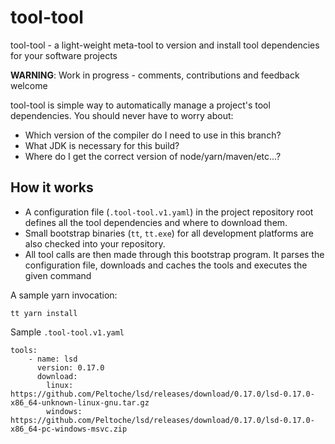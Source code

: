 # tool-tool

tool-tool - a light-weight meta-tool to version and install tool dependencies for your software projects

**WARNING**: Work in progress - comments, contributions and feedback welcome

tool-tool is simple way to automatically manage a project's tool dependencies. You should never have to worry about:

 * Which version of the compiler do I need to use in this branch?
 * What JDK is necessary for this build?
 * Where do I get the correct version of node/yarn/maven/etc...?
 
 ## How it works
 
 * A configuration file (`.tool-tool.v1.yaml`) in the project repository root defines all the tool dependencies and where to download them.
 * Small bootstrap binaries (`tt`, `tt.exe`) for all development platforms are also checked into your repository.
 * All tool calls are then made through this bootstrap program. It parses the configuration file, downloads and caches the tools and executes the given command
 
A sample yarn invocation:
 
 ```
tt yarn install
```

Sample `.tool-tool.v1.yaml`

```
tools:
    - name: lsd
      version: 0.17.0
      download:
        linux: https://github.com/Peltoche/lsd/releases/download/0.17.0/lsd-0.17.0-x86_64-unknown-linux-gnu.tar.gz
        windows: https://github.com/Peltoche/lsd/releases/download/0.17.0/lsd-0.17.0-x86_64-pc-windows-msvc.zip
```
